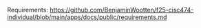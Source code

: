 Requirements: https://github.com/BenjaminWootten/f25-cisc474-individual/blob/main/apps/docs/public/requirements.md